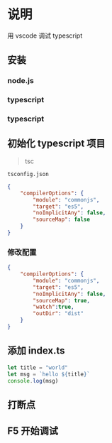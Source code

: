 # 说明

用 vscode 调试 typescript

## 安装
### node.js
### typescript
### typescript

## 初始化 typescript 项目
>tsc

`tsconfig.json`
``` json
{
    "compilerOptions": {
        "module": "commonjs",
        "target": "es5",
        "noImplicitAny": false,
        "sourceMap": false
    }
}
```
### 修改配置
``` json
{
    "compilerOptions": {
        "module": "commonjs",
        "target": "es5",
        "noImplicitAny": false,
        "sourceMap": true,
        "watch":true,
        "outDir": "dist"
    }
}
```

## 添加 index.ts
``` typescript
let title = "world"
let msg = `hello ${title}`
console.log(msg)
```

## 打断点

## F5 开始调试
